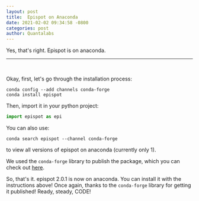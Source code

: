 ```yaml
---
layout: post
title:  Epispot on Anaconda
date: 2021-02-02 09:34:58 -0800
categories: post
author: Quantalabs
---
```


Yes, that's right. Epispot is on anaconda.

--- 
<br>

Okay, first, let's go through the installation process:
```
conda config --add channels conda-forge
conda install epispot
```
Then, import it in your python project:
```python
import epispot as epi
```
You can also use:
```
conda search epispot --channel conda-forge
```
to view all versions of epispot on anaconda (currently only 1).

We used the `conda-forge` library to publish the package, which you can check out [here](https://github.com/conda-forge). 

So, that's it. epispot 2.0.1 is now on anaconda. You can install it with the instructions above! Once again, thanks to the `conda-forge` library for getting it published! Ready, steady, CODE!

